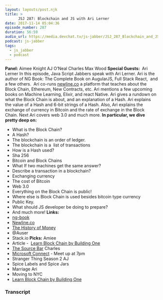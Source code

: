 ```yaml
---
layout: layouts/post.njk
title: >
      JSJ 287: Blockchain and JS with Ari Lerner
date: 2017-11-14 05:04:36
episode_number: 287
duration: 56:59
audio_url: https://media.devchat.tv/js-jabber/JSJ_287_Blockchain_and_JS_with_Ari_Lerner.mp3
podcast: js-jabber
tags: 
  - js_jabber
  - podcast
---
```


 **Panel:** Aimee Knight AJ O’Neal Charles Max Wood **Special Guests:&nbsp;** Ari Lerner In this episode, Java Script Jabbers speak with Ari Lerner. Ari is the author of NG Book: The Complete Book on AugularJS, Full Stack React,&nbsp; and a few others.&nbsp; Ari co-runs [newline.co](http://newline.co) a platform that teaches about the Block Chain, Ethereum, New Contracts, etc. Ari mentions a few upcoming books on Machine Learning, Elixir, and react Native. Ari gives a rundown on what the Block Chain is about, and an explanation of a Hash. Ari explains the value of a Hash and 6-bit strings of a Hash. Also, Ari explains the exchange of currency in Bitcoin and the rate of exchange in the Block Chain. Next Ari covers web 3.0 and much more. **In particular, we dive pretty deep on:**
- What is the Block Chain?
- A Hash?
- The blockchain is an order of ledger.
- The blockchain is a&nbsp; list of transactions
- How is a Hash used?
- Sha 256
- Bitcoin and Block Chains
- What If two machines get the same answer?
- Describe a transaction in a blockchain?
- Exchanging currency
- The cost of Bitcoin
- Web 3.0
- Everything on the Block Chain is public!
- Where else is Block Chain is used besides bitcoin type currency
- Public Key.
- What should JS developer be doing to prepare?
- And much more!
**Links:**
- [ng-book](http://ng-book.com)
- [Newline.co](http://newline.co)
- [The History of Money](https://www.amazon.com/History-Money-Ancient-Times-Present/dp/0708317170)
- @Auser
- Stack.io
**Picks:** Amiee
- Article -&nbsp; [Learn Block Chain by Building One](https://hackernoon.com/learn-blockchains-by-building-one-117428612f46)
- [The Source Bar](https://www.amazon.com/SOURCE-BAR-Birthday-Cake-Concentrate/dp/B01MFBQADR)
Charles
- [Microsoft Connect](https://info.microsoft.com/en-us-landing-microsoft-connect-2017-get-updates.html) - Meet up at 7pm
- Stranger Thing Season 2
AJ
- Spice Labels and Spice Jars
- Marriage
Ari
- Moving to NYC
- [Learn Block Chain by Building One](https://hackernoon.com/learn-blockchains-by-building-one-117428612f46)


### Transcript


